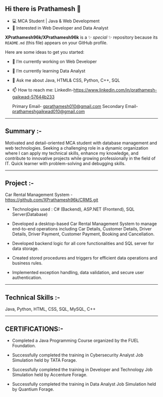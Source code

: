 ## Hi there is Prathamesh 👋
- 💻 MCA Student | Java & Web Development
- 🚀 Interested in Web Developer and Data Analyst
  
**XPrathamesh96k/XPrathamesh96k** is a ✨ _special_ ✨ repository because its `README.md` (this file) appears on your GitHub profile.

Here are some ideas to get you started:

- 🔭 I’m currently working on Web Developer
- 🌱 I’m currently learning Data Analyst
- 💬 Ask me about Java, HTML& CSS, Python, C++, SQL
- 📫 How to reach me:
  LinkedIn-https://www.linkedin.com/in/prathamesh-gaikwad-57644b233
  
  Primary Email- gprathamesh010@gmail.com
  Secondary Email- prathameshgaikwad010@gmail.com
---
**Summary** :-
-
 Motivated and detail-oriented MCA student with database management and web technologies. Seeking a challenging role in a dynamic organization where I can apply my technical  skills, enhance my knowledge, and contribute to innovative projects while growing professionally in the field of IT. Quick learner with problem-solving and debugging skills.

 ---
 
**Project** :-
-
  Car Rental Management System - https://github.com/XPrathamesh96k/CRMS.git
- Technologies used : C# (Backend), ASP.NET (Frontend), SQL Server(Database)

- Developed a desktop-based Car Rental Management System to manage end-to-end operations including Car Details, Customer Details, Driver  Details, Driver Payment, Customer
 Payment, Booking and Cancellation. 
 
- Developed backend logic for all core functionalities and SQL server for data storage.

- Created stored procedures and triggers for efficient data operations and business rules.

- Implemented exception handling, data validation, and secure user authentication.

---
 **Technical Skills** :-
 -
 Java, Python, HTML, CSS, SQL, MySQL, C++

---
 
 **CERTIFICATIONS**:-
 -
- Completed a Java Programming Course organized by the FUEL Foundation. 
 
- Successfully completed the training in Cybersecurity Analyst Job Simulation held by TATA Forage. 

- Successfully completed the training in Developer and Technology Job Simulation held by Accenture Forage. 
 
- Successfully completed the training in Data Analyst Job Simulation held by Quantium Forage.
